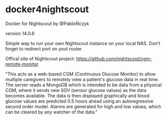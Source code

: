 # docker4nightscout
Docker for Nightscout by @PabloŃczyk

version 14.0.6

Simple way to run your own Nightscout instance on your local NAS. Don't forget to redirect port on yout router.

Offical site of Nightscout project:
https://github.com/nightscout/cgm-remote-monitor

"This acts as a web-based CGM (Continuous Glucose Monitor) to allow multiple caregivers to remotely view a patient's glucose data in real time. The server reads a MongoDB which is intended to be data from a physical CGM, where it sends new SGV (sensor glucose values) as the data becomes available. The data is then displayed graphically and blood glucose values are predicted 0.5 hours ahead using an autoregressive second order model. Alarms are generated for high and low values, which can be cleared by any watcher of the data."
